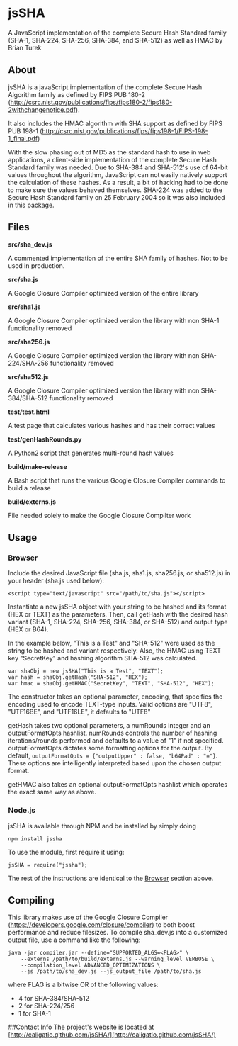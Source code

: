 # jsSHA
A JavaScript implementation of the complete Secure Hash Standard family
	(SHA-1, SHA-224, SHA-256, SHA-384, and SHA-512) as well as HMAC by
	Brian Turek

## About
jsSHA is a javaScript implementation of the complete Secure Hash Algorithm
family as defined by FIPS PUB 180-2
(http://csrc.nist.gov/publications/fips/fips180-2/fips180-2withchangenotice.pdf).

It also includes the HMAC algorithm with SHA support as defined by FIPS PUB 198-1
(http://csrc.nist.gov/publications/fips/fips198-1/FIPS-198-1_final.pdf)

With the slow phasing out of MD5 as the standard hash to use in web
applications, a client-side implementation of the complete Secure Hash Standard
family was needed.  Due to SHA-384 and SHA-512's use of 64-bit values throughout
the algorithm, JavaScript can not easily natively support the calculation of
these hashes.  As a result, a bit of hacking had to be done to make sure the
values behaved themselves. SHA-224 was added to the Secure Hash Standard family
on 25 February 2004 so it was also included in this package.

## Files
**src/sha_dev.js**

A commented implementation of the entire SHA family of hashes. Not to be used
in production.

**src/sha.js**

A Google Closure Compiler optimized version of the entire library

**src/sha1.js**

A Google Closure Compiler optimized version the library with non SHA-1
functionality removed

**src/sha256.js**

A Google Closure Compiler optimized version the library with non SHA-224/SHA-256
functionality removed

**src/sha512.js**

A Google Closure Compiler optimized version the library with non SHA-384/SHA-512
functionality removed

**test/test.html**

A test page that calculates various hashes and has their correct values

**test/genHashRounds.py**

A Python2 script that generates multi-round hash values

**build/make-release**

A Bash script that runs the various Google Closure Compiler commands to build
a release

**build/externs.js**

File needed solely to make the Google Closure Compilter work

## Usage

### Browser
Include the desired JavaScript file (sha.js, sha1.js, sha256.js, or sha512.js)
in your header (sha.js used below):

	<script type="text/javascript" src="/path/to/sha.js"></script>

Instantiate a new jsSHA object with your string to be hashed and its format
(HEX or TEXT) as the parameters.  Then, call getHash with the desired hash
variant (SHA-1, SHA-224, SHA-256, SHA-384, or SHA-512) and output type
(HEX or B64).

In the example below, "This is a Test" and "SHA-512" were used
as the string to be hashed and variant respectively.  Also, the HMAC using TEXT
key "SecretKey" and hashing algorithm SHA-512 was calculated.

	var shaObj = new jsSHA("This is a Test", "TEXT");
	var hash = shaObj.getHash("SHA-512", "HEX");
	var hmac = shaObj.getHMAC("SecretKey", "TEXT", "SHA-512", "HEX");

The constructor takes an optional parameter, encoding, that specifies the
encoding used to encode TEXT-type inputs. Valid options are "UTF8", "UTF16BE",
and "UTF16LE", it defaults to "UTF8"

getHash takes two optional parameters, a numRounds integer and an outputFormatOpts
hashlist.  numRounds controls the number of hashing iterations/rounds performed
and defaults to a value of "1" if not specified. outputFormatOpts dictates
some formatting options for the output.  By default,
`outputFormatOpts = {"outputUpper" : false, "b64Pad" : "="}`.  These
options are intelligently interpreted based upon the chosen output format.

getHMAC also takes an optional outputFormatOpts hashlist which operates the exact
same way as above.

### Node.js
jsSHA is available through NPM and be installed by simply doing

	npm install jssha
To use the module, first require it using:

	jsSHA = require("jssha");

The rest of the instructions are identical to the [Browser](#browser) section above.

## Compiling
This library makes use of the Google Closure Compiler
(https://developers.google.com/closure/compiler) to both boost performance
and reduce filesizes.  To compile sha_dev.js into a customized output file, use
a command like the following:

	java -jar compiler.jar --define="SUPPORTED_ALGS=<FLAG>" \
		--externs /path/to/build/externs.js --warning_level VERBOSE \
		--compilation_level ADVANCED_OPTIMIZATIONS \
		--js /path/to/sha_dev.js --js_output_file /path/to/sha.js
		
where FLAG is a bitwise OR of the following values:

* 4 for SHA-384/SHA-512
* 2 for SHA-224/256
* 1 for SHA-1

##Contact Info
The project's website is located at [http://caligatio.github.com/jsSHA/](http://caligatio.github.com/jsSHA/)
